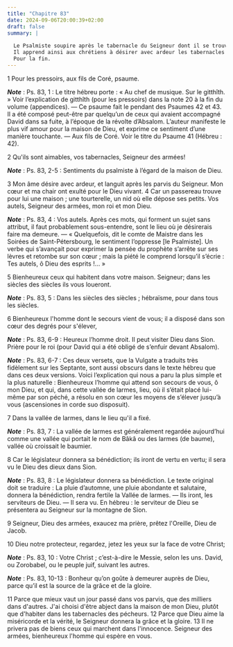 ```yaml
---
title: "Chapitre 83"
date: 2024-09-06T20:00:39+02:00
draft: false
summary: |
  
  Le Psalmiste soupire après le tabernacle du Seigneur dont il se trouve éloigné par la persécution de ses ennemis, et il peint le bonheur de ceux qui passent leur vie dans ses parvis.
  Il apprend ainsi aux chrétiens à désirer avec ardeur les tabernacles du ciel.
  Pour la fin.
---
```



1 Pour les pressoirs, aux fils de Coré, psaume.

***Note*** :  Ps. 83, 1 : Le titre hébreu porte : « Au chef de musique. Sur le gitthîth. » Voir l’explication de gitthîth (pour les pressoirs) dans la note 20 à la fin du volume (appendices). ― Ce psaume fait le pendant des Psaumes 42 et 43. Il a été composé peut-être par quelqu’un de ceux qui avaient accompagné David dans sa fuite, à l’époque de la révolte d’Absalom. L’auteur manifeste le plus vif amour pour la maison de Dieu, et exprime ce sentiment d’une manière touchante. ― Aux fils de Coré. Voir le titre du Psaume 41 (Hébreu : 42).


2 Qu'ils sont aimables, vos tabernacles, Seigneur des armées!

***Note*** :  Ps. 83, 2-5 : Sentiments du psalmiste à l’égard de la maison de Dieu.

3 Mon âme désire avec ardeur, et languit après les parvis du Seigneur. Mon cœur et ma chair ont exulté pour le Dieu vivant. 4 Car un passereau trouve pour lui une maison ; une tourterelle, un nid où elle dépose ses petits. Vos autels, Seigneur des armées, mon roi et mon Dieu.

***Note*** :  Ps. 83, 4 : Vos autels. Après ces mots, qui forment un sujet sans attribut, il faut probablement sous-entendre, sont le lieu où je désirerais faire ma demeure. ― « Quelquefois, dit le comte de Maistre dans les Soirées de Saint-Pétersbourg, le sentiment l’oppresse [le Psalmiste]. Un verbe qui s’avançait pour exprimer la pensée du prophète s’arrête sur ses lèvres et retombe sur son cœur ; mais la piété le comprend lorsqu’il s’écrie : Tes autels, ô Dieu des esprits !… »

5 Bienheureux ceux qui habitent dans votre maison. Seigneur; dans les siècles des siècles ils vous loueront.

***Note*** :  Ps. 83, 5 : Dans les siècles des siècles ; hébraïsme, pour dans tous les siècles.


6 Bienheureux l'homme dont le secours vient de vous; il a disposé dans son cœur des degrés pour s'élever,

***Note*** :  Ps. 83, 6-9 : Heureux l’homme droit. Il peut visiter Dieu dans Sion. Prière pour le roi (pour David qui a été obligé de s’enfuir devant Absalom).

***Note*** :  Ps. 83, 6-7 : Ces deux versets, que la Vulgate a traduits très fidèlement sur les Septante, sont aussi obscurs dans le texte hébreu que dans ces deux versions. Voici l’explication qui nous a paru la plus simple et la plus naturelle : Bienheureux l’homme qui attend son secours de vous, ô mon Dieu, et qui, dans cette vallée de larmes, lieu, où il s’était placé lui-même par son péché, a résolu en son cœur les moyens de s’élever jusqu’à vous (ascensiones in corde suo disposuit).

7 Dans la vallée de larmes, dans le lieu qu'il a fixé.

***Note*** :  Ps. 83, 7 : La vallée de larmes est généralement regardée aujourd’hui comme une vallée qui portait le nom de Bâkâ ou des larmes (de baume), vallée où croissait le baumier.

8 Car le législateur donnera sa bénédiction; ils iront de vertu en vertu; il sera vu le Dieu des dieux dans Sion.

***Note*** :  Ps. 83, 8 : Le législateur donnera sa bénédiction. Le texte original doit se traduire : La pluie d’automne, une pluie abondante et salutaire, donnera la bénédiction, rendra fertile la Vallée de larmes. ― Ils iront, les serviteurs de Dieu. ― Il sera vu. En hébreu : le serviteur de Dieu se présentera au Seigneur sur la montagne de Sion.

9 Seigneur, Dieu des armées, exaucez ma prière, prêtez l'Oreille, Dieu de Jacob.


10 Dieu notre protecteur, regardez, jetez les yeux sur la face de votre Christ;

***Note*** :  Ps. 83, 10 : Votre Christ ; c’est-à-dire le Messie, selon les uns. David, ou Zorobabel, ou le peuple juif, suivant les autres.

***Note*** :  Ps. 83, 10-13 : Bonheur qu’on goûte à demeurer auprès de Dieu, parce qu’il est la source de la grâce et de la gloire.

11 Parce que mieux vaut un jour passé dans vos parvis, que des milliers dans d'autres. J'ai choisi d'être abject dans la maison de mon Dieu, plutôt que d'habiter dans les tabernacles des pécheurs. 12 Parce que Dieu aime la miséricorde et la vérité, le Seigneur donnera la grâce et la gloire. 13 Il ne privera pas de biens ceux qui marchent dans l'innocence. Seigneur des armées, bienheureux l'homme qui espère en vous.


